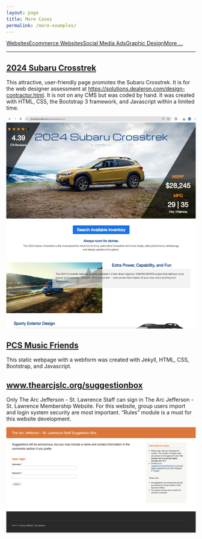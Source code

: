 ```yaml
---
layout: page
title: More Cases
permalink: /more-examples/
---
```


<div class="submenuright">
   <p><a href="/regular-website-examples/">Websites</a><a href="/ecommerce-website-examples/">Ecommerce Websites</a><a href="/social-media-ads/">Social Media Ads</a><a href="/graphic-design-examples/">Graphic Design</a><a href="/more-examples/">More ...</a></p>
</div>

<div class="submenurighthr">
   <hr>
</div>

<div class="gridlayoutthird">
    <h2><a href="https://www.bluewebnodes.com/exercises/subaru/" target="_blank">2024 Subaru Crosstrek</a></h2>
</div>

This attractive, user-friendly page promotes the Subaru Crosstrek. It is for the web designer assessment
at https://solutions.dealeron.com/design-contractor.html. It is not on any CMS but was coded by hand.
It was created with HTML, CSS, the Bootstrap 3 framework, and Javascript within a limited time.

[![Site Home](/images/home2024Subaru.jpg "2024SubaruCrosstrek Home")](https://www.bluewebnodes.com/exercises/subaru/)

<div class="gridlayoutthird">
    <h2><a href="https://www.bluewebnodes.com/pcs-music-friends" target="_blank">PCS Music Friends</a></h2>
</div>

This static webpage with a webform was created with Jekyll, HTML, CSS, Bootstrap, and Javascript.

<div class="gridlayoutthird">
    <h2><a href="https://www.thearcjslc.org/suggestionbox" target="_blank">www.thearcjslc.org/suggestionbox</a></h2>
</div>

Only The Arc Jefferson - St. Lawrence Staff can sign in The Arc Jefferson - St. Lawrence Membership Website. For this website, group users import and login system security are most important. “Rules” module is a must for this website development.

[![Site Home](/images/suggestionboxHome.jpg "thearcjslc.org/suggestionbox Home")](https://www.thearcjslc.org/suggestionbox)

